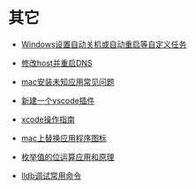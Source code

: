 # 其它

* [Windows设置自动关机或自动重启等自定义任务](Other/windows_set_custome_task.md)

* [修改host并重启DNS](Other/modify_host_and_restart_cdn.md)

* [mac安装未知应用常见问题](Other/mac_install_unknown_app.md)

* [新建一个vscode插件](Other/vscode_plugin.md)

<!-- * [开发 工具、技术 汇总](Other/tool_tech_summary.md) -->

* [xcode操作指南](Other/xcode_operate_guide.md)

* [mac上替换应用程序图标](Other/mac_replace_app_icons.md)

* [枚举值的位运算应用和原理](Other/EnumBit.md)

* [lldb调试常用命令](Other/lldb_command.md)

<!-- * [英语](English/README.md) -->